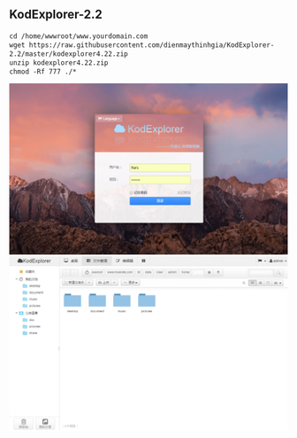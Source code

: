 ## KodExplorer-2.2
```
cd /home/wwwroot/www.yourdomain.com
wget https://raw.githubusercontent.com/dienmaythinhgia/KodExplorer-2.2/master/kodexplorer4.22.zip 
unzip kodexplorer4.22.zip 
chmod -Rf 777 ./* 
```
![Filemanager Screenshot](https://github.com/dienmaythinhgia/KodExplorer-2.2/blob/master/KodExplorer.png)
![Filemanager Screenshot](https://github.com/dienmaythinhgia/KodExplorer-2.2/blob/master/KodExplorer1.png)
